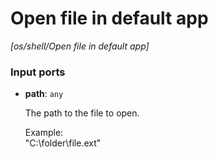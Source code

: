 # Open file in default app

_[os/shell/Open file in default app]_

### Input ports

* __path__: ` any `

    The path to the file to open.  
      
    Example:  
    "C:\\folder\\file.ext"  


